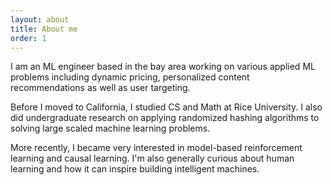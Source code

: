 ```yaml
---
layout: about
title: About me
order: 1
---
```


I am an ML engineer based in the bay area working on various applied ML problems including dynamic pricing, personalized content recommendations as well as user targeting. 

Before I moved to California, I studied CS and Math at Rice University. I also did undergraduate research on applying randomized hashing algorithms to solving large scaled machine learning problems. 

More recently, I became very interested in model-based reinforcement learning and causal learning. I'm also generally curious about human learning and how it can inspire building intelligent machines. 